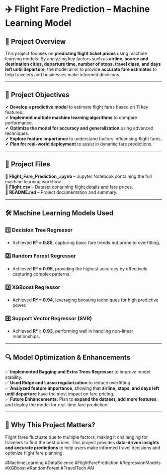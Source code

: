 # ✈️ **Flight Fare Prediction – Machine Learning Model**  

## 📌 **Project Overview**  
This project focuses on **predicting flight ticket prices** using machine learning models. By analyzing key factors such as **airline, source and destination cities, departure time, number of stops, travel class, and days left until departure**, the model aims to provide **accurate fare estimates** to help travelers and businesses make informed decisions.  

---

## 🎯 **Project Objectives**  
✔ **Develop a predictive model** to estimate flight fares based on 11 key features.  
✔ **Implement multiple machine learning algorithms** to compare performance.  
✔ **Optimize the model for accuracy and generalization** using advanced techniques.  
✔ **Explore feature importance** to understand factors influencing flight fares.  
✔ **Plan for real-world deployment** to assist in dynamic fare predictions.  

---

## 📂 **Project Files**  
📌 **Flight_Fare_Prediction_.ipynb** – Jupyter Notebook containing the full machine learning workflow.  
📌 **Flight.csv** – Dataset containing flight details and fare prices.  
📌 **README.md** – Project documentation and summary.  

---

## 🛠️ **Machine Learning Models Used**  

### **1️⃣ Decision Tree Regressor**  
- Achieved **R² = 0.85**, capturing basic fare trends but prone to overfitting.  

### **2️⃣ Random Forest Regressor**  
- Achieved **R² = 0.95**, providing the highest accuracy by effectively capturing complex patterns.  

### **3️⃣ XGBoost Regressor**  
- Achieved **R² = 0.94**, leveraging boosting techniques for high predictive power.  

### **4️⃣ Support Vector Regressor (SVR)**  
- Achieved **R² = 0.93**, performing well in handling non-linear relationships.  

---

## 🔍 **Model Optimization & Enhancements**  
✅ **Implemented Bagging and Extra Trees Regressor** to improve model stability.  
✅ **Used Ridge and Lasso regularization** to reduce overfitting.  
✅ **Analyzed feature importance**, showing that **airline, stops, and days left until departure** have the most impact on fare pricing.  
✅ **Future Enhancements:** Plan to **expand the dataset, add more features**, and deploy the model for real-time fare prediction.  

---

## 🚀 **Why This Project Matters?**  
Flight fares fluctuate due to multiple factors, making it challenging for travelers to find the best prices. This project provides **data-driven insights and accurate predictions** to help users make informed travel decisions and optimize flight fare planning.  

#MachineLearning #DataScience #FlightFarePrediction #RegressionModels #XGBoost #RandomForest #TravelTech #AI
